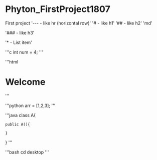 # Phyton_FirstProject1807
First project 
'--- - like hr (horizontal row)'
'# - like h1'
'## - like h2'
'md'

'### - like h3'

'* - List item'

'''c
int num = 4;
'''

'''html
 <h1>Welcome</h1>
'''

'''python
   arr = [1,2,3];
'''

'''java
class A{

	public A(){

	}
}
'''

'''bash
    cd desktop
'''
